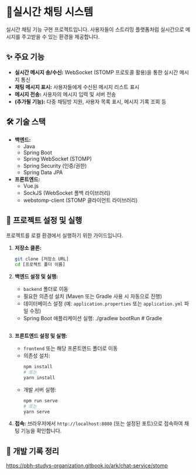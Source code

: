# 🚀실시간 채팅 시스템

실시간 채팅 기능 구현 프로젝트입니다. 사용자들이 스트리밍 플랫폼처럼 실시간으로 메시지를 주고받을 수 있는 환경을 제공합니다.

## ✨ 주요 기능

*   **실시간 메시지 송/수신:** WebSocket (STOMP 프로토콜 활용)을 통한 실시간 메시지 통신
*   **채팅 메시지 표시:** 사용자들에게 수신된 메시지 리스트 표시
*   **메시지 전송:** 사용자의 메시지 입력 및 서버 전송
*   **(추가될 기능):** 다중 채팅방 지원, 사용자 목록 표시, 메시지 기록 조회 등

## 🛠️ 기술 스택

*   **백엔드:**
    *   Java
    *   Spring Boot
    *   Spring WebSocket (STOMP)
    *   Spring Security (인증/권한)
    *   Spring Data JPA
*   **프론트엔드:**
    *   Vue.js
    *   SockJS (WebSocket 폴백 라이브러리)
    *   webstomp-client (STOMP 클라이언트 라이브러리)
    
## 🚦 프로젝트 설정 및 실행

프로젝트를 로컬 환경에서 실행하기 위한 가이드입니다.

1.  **저장소 클론:**
    ```bash
    git clone [저장소 URL]
    cd [프로젝트 폴더 이름]
    ```

2.  **백엔드 설정 및 실행:**
    *   `backend` 폴더로 이동
    *   필요한 의존성 설치 (Maven 또는 Gradle 사용 시 자동으로 진행)
    *   데이터베이스 설정 (예: `application.properties` 또는 `application.yml` 파일 수정)
    *   Spring Boot 애플리케이션 실행:
        ./gradlew bootRun # Gradle
        ```

3.  **프론트엔드 설정 및 실행:**
    *   `frontend` 또는 해당 프론트엔드 폴더로 이동
    *   의존성 설치:
        ```bash
        npm install
        # 또는
        yarn install
        ```
    *   개발 서버 실행:
        ```bash
        npm run serve
        # 또는
        yarn serve
        ```

4.  **접속:** 브라우저에서 `http://localhost:8080` (또는 설정된 포트)으로 접속하여 채팅 기능을 확인합니다.

## 🤔 개발 기록 정리
https://pbh-studys-organization.gitbook.io/ark/chat-service/stomp


